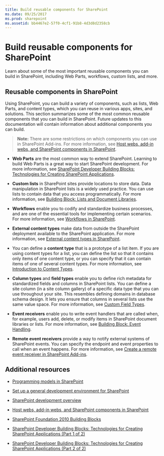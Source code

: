 ```yaml
---
title: Build reusable components for SharePoint
ms.date: 09/25/2017
ms.prod: sharepoint
ms.assetid: bb4467e2-57f0-4cf1-91b8-4d3d8d2358cb
---
```



# Build reusable components for SharePoint
Learn about some of the most important reusable components you can build in SharePoint, including Web Parts, workflows, custom lists, and more.
## Reusable components in SharePoint
<a name="SP15Reusecomp_Reusable"> </a>

Using SharePoint, you can build a variety of components, such as lists, Web Parts, and content types, which you can reuse in various apps, sites, and solutions. This section summarizes some of the most common reusable components that you can build in SharePoint. Future updates to this documentation will contain information about additional components you can build.
  
    
    

> **Note:**
> There are some restrictions on which components you can use in SharePoint Add-ins. For more information, see  [Host webs, add-in webs, and SharePoint components in SharePoint](http://msdn.microsoft.com/library/b791cdf5-8aa2-47fa-bc4c-aee437354759%28Office.15%29.aspx). 
  
    
    


- **Web Parts** are the most common way to extend SharePoint. Learning to build Web Parts is a great way to start SharePoint development. For more information, see [SharePoint Developer Building Blocks: Technologies for Creating SharePoint Applications](http://msdn.microsoft.com/library/138422cf-c140-466a-bcd8-cacba51ef886%28Office.15%29.aspx#bb2_WebParts).
    
  
- **Custom lists** in SharePoint sites provide locations to store data. Data manipulation in SharePoint lists is a widely used practice. You can use lists to contain data that you access programmatically. For more information, see [Building Block: Lists and Document Libraries](http://msdn.microsoft.com/library/16da8f64-f53b-4490-8636-db0e4d7a6912%28Office.15%29.aspx).
    
  
- **Workflows** enable you to codify and standardize business processes, and are one of the essential tools for implementing certain scenarios. For more information, see [Workflows in SharePoint](workflows-in-sharepoint.md).
    
  
- **External content types** make data from outside the SharePoint deployment available to the SharePoint application. For more information, see [External content types in SharePoint](external-content-types-in-sharepoint.md).
    
  
- You can define a **content type** that is a prototype of a list item. If you are using content types for a list, you can define the list so that it contains only items of one content type, or you can specify that it can contain items of one of several content types. For more information, see [Introduction to Content Types](http://msdn.microsoft.com/library/a345a6c5-7031-46ab-a2c2-37bedc3012f4%28Office.15%29.aspx).
    
  
- **Column types** and **field types** enable you to define rich metadata for standardized fields and columns in SharePoint lists. You can define a site column (in a site column gallery) of a specific data type that you can use throughout your site. This resembles defining domains in database schema design. It lets you ensure that columns in several lists use the same value space. For more information, see [Custom Field Types](http://msdn.microsoft.com/library/1345b345-226d-443a-918f-af123a3c7b13%28Office.15%29.aspx).
    
  
- **Event receivers** enable you to write event handlers that are called when, for example, users add, delete, or modify items in SharePoint document libraries or lists. For more information, see [Building Block: Event Handling](http://msdn.microsoft.com/library/212cf488-43cb-4250-82d5-3b962b6e56e6%28Office.15%29.aspx).
    
  
- **Remote event receivers** provide a way to notify external systems of SharePoint events. You can specify the endpoint and event properties to call when an event happens. For more information, see [Create a remote event receiver in SharePoint Add-ins](http://msdn.microsoft.com/library/628c6103-52f9-4d85-9464-4a6862b36640%28Office.15%29.aspx).
    
  

## Additional resources
<a name="SP15Reusecomp_AddRes"> </a>


-  [Programming models in SharePoint](programming-models-in-sharepoint.md)
    
  
-  [Set up a general development environment for SharePoint](set-up-a-general-development-environment-for-sharepoint.md)
    
  
-  [SharePoint development overview](sharepoint-development-overview.md)
    
  
-  [Host webs, add-in webs, and SharePoint components in SharePoint](http://msdn.microsoft.com/library/b791cdf5-8aa2-47fa-bc4c-aee437354759%28Office.15%29.aspx)
    
  
-  [SharePoint Foundation 2010 Building Blocks](http://msdn.microsoft.com/library/0d7f5106-dcbd-442e-9907-d28a323bbe11%28Office.15%29.aspx)
    
  
-  [SharePoint Developer Building Blocks: Technologies for Creating SharePoint Applications (Part 1 of 2)](http://msdn.microsoft.com/library/7ef04158-d149-4301-ab91-4617677eefc4%28Office.15%29.aspx)
    
  
-  [SharePoint Developer Building Blocks: Technologies for Creating SharePoint Applications (Part 2 of 2)](http://msdn.microsoft.com/library/138422cf-c140-466a-bcd8-cacba51ef886%28Office.15%29.aspx)
    
  


